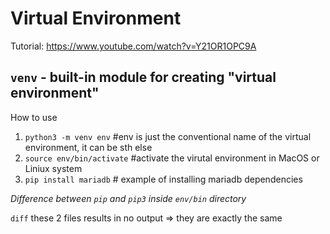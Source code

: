 # Virtual Environment
Tutorial: https://www.youtube.com/watch?v=Y21OR1OPC9A
## `venv` - built-in module for creating "virtual environment"
How to use

1. `python3 -m venv env` #env is just the conventional name of the virtual environment, it can be sth else
2. `source env/bin/activate` #activate the virutal environment in MacOS or Liniux system
3. `pip install mariadb` # example of installing mariadb dependencies

*Difference between `pip` and `pip3` inside `env/bin` directory*

`diff` these 2 files results in no output => they are exactly the same

